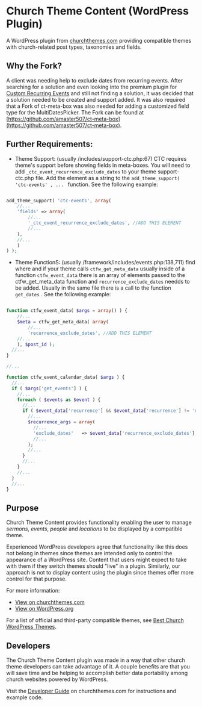 Church Theme Content (WordPress Plugin)
=============================

A WordPress plugin from [churchthemes.com](https://churchthemes.com) providing compatible themes with church-related post types, taxonomies and fields.

Why the Fork?
-------------

A client was needing help to exclude dates from recurring events. After searching for a solution and even looking into the premium plugin for [Custom Recurring Events](https://churchthemes.com/plugins/custom-recurring-events/) and still not finding a solution, it was decided that a solution needed to be created and support added. It was also required that a Fork of ct-meta-box was also needed for adding a customized field type for the MultiDatesPicker. The Fork can be found at [https://github.com/amaster507/ct-meta-box](https://github.com/amaster507/ct-meta-box).

Further Requirements:
---------------------

* Theme Support: (usually /includes/support-ctc.php:67) CTC requires theme's support before showing fields in meta-boxes. You will need to add `_ctc_event_recurrence_exclude_dates` to your theme support-ctc.php file. Add the element as a string to the `add_theme_support( 'ctc-events' , ... ` function. See the following example:

```php

add_theme_support( 'ctc-events', array(
	//...
	'fields' => array(
		//...
		'_ctc_event_recurrence_exclude_dates', //ADD THIS ELEMENT
		//...
	),
	//...
	)
) );

```

* Theme FunctionS: (usually /framework/includes/events.php:138,711) find where and if your theme calls `ctfw_get_meta_data` usually inside of a function `ctfw_event_data` there is an array of elements passed to the ctfw_get_meta_data function and `recurrence_exclude_dates` needds to be added. Usually in the same file there is a call to the function `get_dates`    . See the following example:

```php

function ctfw_event_data( $args = array() ) {
	//...
	$meta = ctfw_get_meta_data( array(
		//...
		'recurrence_exclude_dates',	//ADD THIS ELEMENT
    //...
	), $post_id );
  //...
}

//...

function ctfw_event_calendar_data( $args ) {
  //...
  if ( $args['get_events'] ) {
    //...
    foreach ( $events as $event ) {
      //...
      if ( $event_data['recurrence'] && $event_data['recurrence'] != 'none' ) {
        //...
        $recurrence_args = array(
          //...
          'exclude_dates'	=> $event_data['recurrence_exclude_dates'],	//ADD THIS ELEMENT
          //...
        );
        //...
      }
      //...
    }
    //...
  }
  //...
}

```

Purpose
-------

Church Theme Content provides functionality enabling the user to manage *sermons*, *events*, *people* and *locations* to be displayed by a compatible theme.

Experienced WordPress developers agree that functionality like this does not belong in themes since themes are intended only to control the appearance of a WordPress site. Content that users might expect to take with them if they switch themes should "live" in a plugin. Similarly, our approach is not to display content using the plugin since themes offer more control for that purpose.

For more information:

* [View on churchthemes.com](https://churchthemes.com/plugins/church-theme-content/)
* [View on WordPress.org](http://wordpress.org/plugins/church-theme-content)

For a list of official and third-party compatible themes, see [Best Church WordPress Themes](https://churchthemes.com/best-church-wordpress-themes/).

Developers
----------

The Church Theme Content plugin was made in a way that other church theme developers can take advantage of it. A couple benefits are that you will save time and be helping to accomplish better data portability among church websites powered by WordPress.

Visit the [Developer Guide](https://churchthemes.com/guides/developer/church-theme-content/) on churchthemes.com for instructions and example code.
